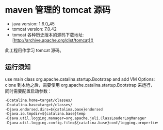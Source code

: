 # maven 管理的 tomcat 源码

* java version: 1.6.0_45
* tomcat version: 7.0.42
* tomcat 各种历史版本的源码下载地址: [http://archive.apache.org/dist/tomcat]()

此工程用作学习 tomcat 源码。

## 运行须知

use main class org.apache.catalina.startup.Bootstrap and add VM Options: clone 到本地之后，需要使用 org.apache.catalina.startup.Bootstrap 来运行，同时需要配置启动参数：

```xml
-Dcatalina.home=target/classes/
-Dcatalina.base=target/classes/
-Djava.endorsed.dirs=${catalina.base}endorsed
-Djava.io.tmpdir=${catalina.base}temp
-Djava.util.logging.manager=org.apache.juli.ClassLoaderLogManager
-Djava.util.logging.config.file=${catalina.base}conf/logging.properties
```
